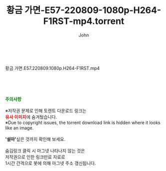 ﻿---
layout: post
title:  "황금 가면-E57-220809-1080p-H264-F1RST-mp4.torrent"
author: John
categories: [ 드라마 ]
tags: [  ]
image:  
description: "황금 가면-E57-220809-1080p-H264-F1RST-mp4 torrent 정보 공유"
toc: true
toc_sticky: true
---

<br>
<div class="view-img">
<a class="view_image" href="http://torrentmobile61.com/bbs/view_image.php?fn=%2Fdata%2Ffile%2Fdrama%2F3735182707_KfMb7WOE_6edd670660edeae5a8ed72a02a9f41418493ba86.jpg" target="_blank"><img alt="" class="img-tag" content="http://torrentmobile61.com/data/file/drama/3735182707_KfMb7WOE_6edd670660edeae5a8ed72a02a9f41418493ba86.jpg" itemprop="image" src="http://torrentmobile61.com/data/file/drama/thumb-3735182707_KfMb7WOE_6edd670660edeae5a8ed72a02a9f41418493ba86_835x2212.jpg"/></a></div><div class="view-content" itemprop="description">
<p>황금 가면.E57.220809.1080p.H264-F1RST.mp4<br/></p> </div>
    
<br><br><br>
<p data-ke-size="size16"><b><span style="color: green;">주의사항</span></b><br /><br />※저작권 문제로 인해 토렌트 다운로드 링크는<br /><b><span style="color: red;">유사 이미지</span></b>에 숨겨뒀습니다.<br />※Due to copyright issues, the torrent download link is hidden where it looks like an image.<br /><br /><b>'설마'</b>싶은 것까지 확인해 보세요.<br /><br />숨김링크 클릭 시 마그넷 나타나지 않는 것은<br />저작권으로 인한 링크만료 자료로<br />1시간 간격으로 봇에 의해 마그넷 주소 갱신됩니다.</p>
